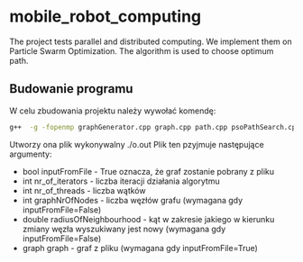 # mobile_robot_computing
The project tests parallel and distributed computing. We implement them on Particle Swarm Optimization. The algorithm is used to choose optimum path.

## Budowanie programu
W celu zbudowania projektu należy wywołać komendę:
```sh
g++  -g -fopenmp graphGenerator.cpp graph.cpp path.cpp psoPathSearch.cpp psoTests.cpp randomPath.cpp main.cpp
```
Utworzy ona plik wykonywalny ./o.out
Plik ten pzyjmuje następujące argumenty:
- bool inputFromFile - True oznacza, że graf zostanie pobrany z pliku
- int nr_of_iterators - liczba iteracji działania algorytmu
- int nr_of_threads - liczba wątków 
- int graphNrOfNodes - liczba węzłów grafu (wymagana gdy inputFromFile=False)
- double radiusOfNeighbourhood - kąt w zakresie jakiego w kierunku zmiany węzła wyszukiwany jest nowy (wymagana gdy inputFromFile=False)
- graph graph - graf z pliku (wymagana gdy inputFromFile=True)